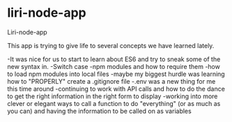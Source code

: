# liri-node-app
Liri-node-app

This app is trying to give life to several concepts we have learned lately.

-It was nice for us to start to learn about ES6 and try to sneak some of the new syntax in.
-Switch case
-npm modules and how to require them
-how to load npm modules into local files
-maybe my biggest hurdle was learning how to "PROPERLY" create a .gitignore file 
-.env was a new thing for me this time around
-continuing to work with API calls and how to do the dance to get the right information in the right form to display
-working into more clever or elegant ways to call a function to do "everything" (or as much as you can) and having the information to be called on as variables
